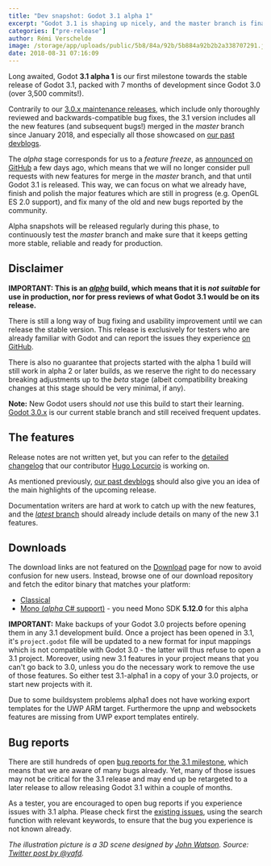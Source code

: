 ```yaml
---
title: "Dev snapshot: Godot 3.1 alpha 1"
excerpt: "Godot 3.1 is shaping up nicely, and the master branch is finally ready for wider testing from the community. With this snapshot, we're entering the alpha stage and focus will now be solely on bug fixing and stabilizing the development version, up until we release Godot 3.1-stable."
categories: ["pre-release"]
author: Rémi Verschelde
image: /storage/app/uploads/public/5b8/84a/92b/5b884a92b2b2a338707291.jpg
date: 2018-08-31 07:16:09
---
```


Long awaited, Godot **3.1 alpha 1** is our first milestone towards the stable release of Godot 3.1, packed with 7 months of development since Godot 3.0 (over 3,500 commits!).

Contrarily to our [3.0.x maintenance releases](/article/maintenance-release-godot-3-0-6), which include only thoroughly reviewed and backwards-compatible bug fixes, the 3.1 version includes all the new features (and subsequent bugs!) merged in the *master* branch since January 2018, and especially all those showcased on [our past devblogs](/devblog).

The *alpha* stage corresponds for us to a *feature freeze*, as [announced on GitHub](https://github.com/godotengine/godot/issues/21490) a few days ago, which means that we will no longer consider pull requests with new features for merge in the *master* branch, and that until Godot 3.1 is released. This way, we can focus on what we already have, finish and polish the major features which are still in progress (e.g. OpenGL ES 2.0 support), and fix many of the old and new bugs reported by the community.

Alpha snapshots will be released regularly during this phase, to continuously test the *master* branch and make sure that it keeps getting more stable, reliable and ready for production.

## Disclaimer

**IMPORTANT: This is an [*alpha*](https://en.wikipedia.org/wiki/Software_release_life_cycle#Alpha) build, which means that it is *not suitable* for use in production, nor for press reviews of what Godot 3.1 would be on its release.**

There is still a long way of bug fixing and usability improvement until we can release the stable version. This release is exclusively for testers who are already familiar with Godot and can report the issues they experience [on GitHub](https://github.com/godotengine/godot/issues/).

There is also no guarantee that projects started with the alpha 1 build will still work in alpha 2 or later builds, as we reserve the right to do necessary breaking adjustments up to the *beta* stage (albeit compatibility breaking changes at this stage should be very minimal, if any).

**Note:** New Godot users should *not* use this build to start their learning. [Godot 3.0.x](/download) is our current stable branch and still received frequent updates.

## The features

Release notes are not written yet, but you can refer to the [detailed changelog](https://gist.github.com/Calinou/49aefe52ce8f67ffa3f743932123d14f) that our contributor [Hugo Locurcio](https://github.com/Calinou) is working on.

As mentioned previously, [our past devblogs](/devblog) should also give you an idea of the main highlights of the upcoming release.

Documentation writers are hard at work to catch up with the new features, and the [*latest* branch](http://docs.godotengine.org/en/latest/) should already include details on many of the new 3.1 features.

## Downloads

The download links are not featured on the [Download](/download) page for now to avoid confusion for new users. Instead, browse one of our download repository and fetch the editor binary that matches your platform:

- [Classical](https://downloads.tuxfamily.org/godotengine/3.1/alpha1)
- [Mono (*alpha* C# support)](https://downloads.tuxfamily.org/godotengine/3.1/alpha1/mono) - you need Mono SDK **5.12.0** for this alpha

**IMPORTANT:** Make backups of your Godot 3.0 projects before opening them in any 3.1 development build. Once a project has been opened in 3.1, it's `project.godot` file will be updated to a new format for input mappings which is not compatible with Godot 3.0 - the latter will thus refuse to open a 3.1 project. Moreover, using new 3.1 features in your project means that you can't go back to 3.0, unless you do the necessary work to remove the use of those features. So either test 3.1-alpha1 in a copy of your 3.0 projects, or start new projects with it.

Due to some buildsystem problems alpha1 does not have working export templates for the UWP ARM target. Furthermore the upnp and websockets features are missing from UWP export templates entirely.

## Bug reports

There are still hundreds of open [bug reports for the 3.1 milestone](https://github.com/godotengine/godot/issues?q=is%3Aopen+is%3Aissue+milestone%3A3.1+label%3Abug), which means that we are aware of many bugs already. Yet, many of those issues may not be critical for the 3.1 release and may end up be retargeted to a later release to allow releasing Godot 3.1 within a couple of months.

As a tester, you are encouraged to open bug reports if you experience issues with 3.1 alpha. Please check first the [existing issues](https://github.com/godotengine/godot/issues), using the search function with relevant keywords, to ensure that the bug you experience is not known already.

*The illustration picture is a 3D scene designed by [John Watson](https://twitter.com/yafd). Source: [Twitter post by @yafd](https://twitter.com/yafd/status/1031706288642641921).*
